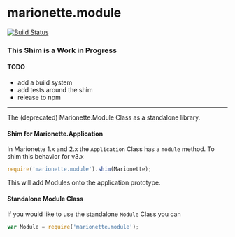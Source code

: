 # marionette.module
[![Build Status](https://travis-ci.org/marionettejs/marionette.module.svg)](https://travis-ci.org/marionettejs/marionette.module)

### This Shim is a Work in Progress ###

#### TODO

* add a build system
* add tests around the shim
* release to npm

------------

The (deprecated) Marionette.Module Class as a standalone library.

#### Shim for Marionette.Application

In Marionette 1.x and 2.x the `Application` Class has a `module` method. To shim this behavior for v3.x

```js
require('marionette.module').shim(Marionette);
```

This will add Modules onto the application prototype.

#### Standalone Module Class

If you would like to use the standalone `Module` Class you can

```js
var Module = require('marionette.module');
```
